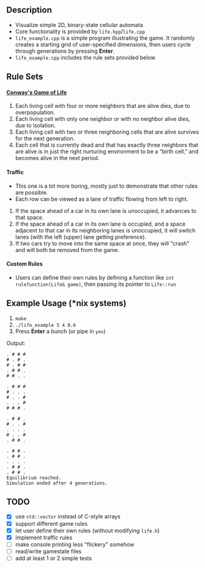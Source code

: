 ## Description

- Visualize simple 2D, binary-state cellular automata
- Core functionality is provided by `life.hpp`/`life.cpp`
- `life_example.cpp` is a simple program illustrating the game. It randomly creates a starting grid of user-specified dimensions, then users cycle through generations by pressing **Enter**.
- `life_example.cpp` includes the rule sets provided below

## Rule Sets

#### [Conway's Game of Life](https://en.wikipedia.org/wiki/Conway%27s_Game_of_Life)
1. Each living cell with four or more neighbors that are alive dies, due to overpopulation.
2. Each living cell with only one neighbor or with no neighbor alive dies, due to isolation.
3. Each living cell with two or three neighboring cells that are alive survives for the next generation.
4. Each cell that is currently dead and that has exactly three neighbors that are alive is in just the right nurturing environment to be a “birth cell,” and becomes alive in the next period.

#### Traffic
- This one is a lot more boring, mostly just to demonstrate that other rules are possible.
- Each row can be viewed as a lane of traffic flowing from left to right.
1. If the space ahead of a car in its own lane is unoccupied, it advances to that space.
2. If the space ahead of a car in its own lane is occupied, and a space adjacent to that car in its neighboring lanes is unoccupied, it will switch lanes (with the left (upper) lane getting preference).
3. If two cars try to move into the same space at once, they will "crash" and will both be removed from the game.

#### Custom Rules
- Users can define their own rules by defining a function like `int rulefunction(Life& game)`, then passing its pointer to `Life::run`

## Example Usage (*nix systems)
1. `make`
2. `./life_example 5 4 0.6`
3. Press **Enter** a bunch (or pipe in `yes`)

Output:
```
. # # #
# . # .
# . # #
. # # .
# # . .

. # # #
# . . .
# . . #
. . . #
# # # .

. # # .
# . . #
. . . .
# . . #
. # # .

. # # .
. # # .
. . . .
. # # .
. # # .
Equilibrium reached.
Simulation ended after 4 generations.
```

## TODO

- [x] use `std::vector` instead of C-style arrays
- [x] support different game rules
- [x] let user define their own rules (without modifying `life.h`)
- [x] implement traffic rules
- [ ] make console printing less "flickery" somehow
- [ ] read/write gamestate files
- [ ] add at least 1 or 2 simple tests